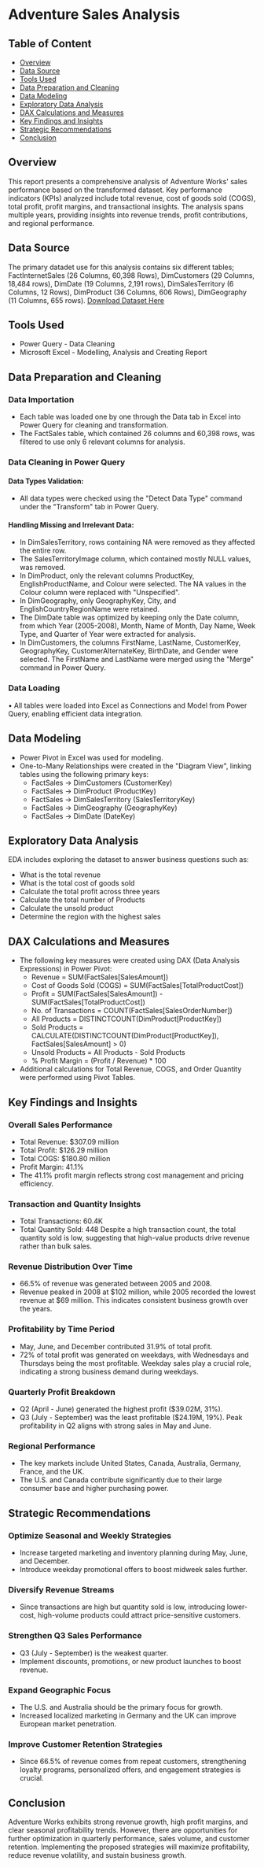 # Adventure Sales Analysis

## Table of Content
- [Overview](#overview)
- [Data Source](#data-source)
- [Tools Used](#tools-used)
- [Data Preparation and Cleaning](#data-preparation-and-cleaing)
- [Data Modeling](#data-modeling)
- [Exploratory Data Analysis](#exploratory-data-analysis)
- [DAX Calculations and Measures](dax-calculations-and-measures)
- [Key Findings and Insights](key-findings-and-insights)
- [Strategic Recommendations](strategic-recommendations)
- [Conclusion](#concluson)

## Overview
This report presents a comprehensive analysis of Adventure Works' sales performance based on the transformed dataset. Key performance indicators (KPIs) analyzed include total revenue, cost of goods sold (COGS), total profit, profit margins, and transactional insights. The analysis spans multiple years, providing insights into revenue trends, profit contributions, and regional performance.

## Data Source
The primary datadet use for this analysis contains six different tables; 
FactInternetSales (26 Columns, 60,398 Rows), 
DimCustomers (29 Columns, 18,484 rows), 
DimDate (19 Columns, 2,191 rows), 
DimSalesTerritory (6 Columns, 12 Rows), 
DimProduct (36 Columns, 606 Rows), 
DimGeography (11 Columns, 655 rows). 
[Download Dataset Here](https:www.x.com)

## Tools Used
- Power Query - Data Cleaning
- Microsoft Excel - Modelling, Analysis and Creating Report

## Data Preparation and Cleaning
### Data Importation
-  Each table was loaded one by one through the Data tab in Excel into Power Query for cleaning and transformation.
-  The FactSales table, which contained 26 columns and 60,398 rows, was filtered to use only 6 relevant columns for analysis.

### Data Cleaning in Power Query
#### Data Types Validation:
- All data types were checked using the "Detect Data Type" command under the "Transform" tab in Power Query.
#### Handling Missing and Irrelevant Data:
- In DimSalesTerritory, rows containing NA were removed as they affected the entire row.
- The SalesTerritoryImage column, which contained mostly NULL values, was removed.
- In DimProduct, only the relevant columns ProductKey, EnglishProductName, and Colour were selected. The NA values in the Colour column were replaced with "Unspecified".
- In DimGeography, only GeographyKey, City, and EnglishCountryRegionName were retained.
- The DimDate table was optimized by keeping only the Date column, from which Year (2005-2008), Month, Name of Month, Day Name, Week Type, and Quarter of Year were extracted for analysis.
- In DimCustomers, the columns FirstName, LastName, CustomerKey, GeographyKey, CustomerAlternateKey, BirthDate, and Gender were selected. The FirstName and LastName were merged using the "Merge" command in Power Query.

### Data Loading
•	All tables were loaded into Excel as Connections and Model from Power Query, enabling efficient data integration.

## Data Modeling
- Power Pivot in Excel was used for modeling.
- One-to-Many Relationships were created in the "Diagram View", linking tables using the following primary keys: 
  - FactSales → DimCustomers (CustomerKey)
  - FactSales → DimProduct (ProductKey)
  - FactSales → DimSalesTerritory (SalesTerritoryKey)
  - FactSales → DimGeography (GeographyKey)
  - FactSales → DimDate (DateKey)

## Exploratory Data Analysis
EDA includes exploring the dataset to answer business questions such as:
- What is the total revenue
- What is the total cost of goods sold
- Calculate the total profit across three years
- Calculate the total number of Products
- Calculate the unsold product
- Determine the region with the highest sales

## DAX Calculations and Measures
- The following key measures were created using DAX (Data Analysis Expressions) in Power Pivot: 
  - Revenue = SUM(FactSales[SalesAmount])
  - Cost of Goods Sold (COGS) = SUM(FactSales[TotalProductCost])
  - Profit = SUM(FactSales[SalesAmount]) - SUM(FactSales[TotalProductCost])
  - No. of Transactions = COUNT(FactSales[SalesOrderNumber])
  - All Products = DISTINCTCOUNT(DimProduct[ProductKey])
  - Sold Products = CALCULATE(DISTINCTCOUNT(DimProduct[ProductKey]), FactSales[SalesAmount] > 0)
  - Unsold Products = All Products - Sold Products
  - % Profit Margin = (Profit / Revenue) * 100
- Additional calculations for Total Revenue, COGS, and Order Quantity were performed using Pivot Tables.

## Key Findings and Insights
### Overall Sales Performance
- Total Revenue: $307.09 million
- Total Profit: $126.29 million
- Total COGS: $180.80 million
- Profit Margin: 41.1%
- The 41.1% profit margin reflects strong cost management and pricing efficiency.
### Transaction and Quantity Insights
- Total Transactions: 60.4K
- Total Quantity Sold: 448
Despite a high transaction count, the total quantity sold is low, suggesting that high-value products drive revenue rather than bulk sales.
### Revenue Distribution Over Time
- 66.5% of revenue was generated between 2005 and 2008.
- Revenue peaked in 2008 at $102 million, while 2005 recorded the lowest revenue at $69 million.
This indicates consistent business growth over the years.
### Profitability by Time Period
- May, June, and December contributed 31.9% of total profit.
- 72% of total profit was generated on weekdays, with Wednesdays and Thursdays being the most profitable.
Weekday sales play a crucial role, indicating a strong business demand during weekdays.
### Quarterly Profit Breakdown
- Q2 (April - June) generated the highest profit ($39.02M, 31%).
- Q3 (July - September) was the least profitable ($24.19M, 19%).
Peak profitability in Q2 aligns with strong sales in May and June.
### Regional Performance
- The key markets include United States, Canada, Australia, Germany, France, and the UK.
- The U.S. and Canada contribute significantly due to their large consumer base and higher purchasing power.

## Strategic Recommendations
### Optimize Seasonal and Weekly Strategies
- Increase targeted marketing and inventory planning during May, June, and December.
- Introduce weekday promotional offers to boost midweek sales further.
### Diversify Revenue Streams
- Since transactions are high but quantity sold is low, introducing lower-cost, high-volume products could attract price-sensitive customers.
### Strengthen Q3 Sales Performance
- Q3 (July - September) is the weakest quarter.
- Implement discounts, promotions, or new product launches to boost revenue.
### Expand Geographic Focus
- The U.S. and Australia should be the primary focus for growth.
- Increased localized marketing in Germany and the UK can improve European market penetration.
### Improve Customer Retention Strategies
- Since 66.5% of revenue comes from repeat customers, strengthening loyalty programs, personalized offers, and engagement strategies is crucial.

## Conclusion
Adventure Works exhibits strong revenue growth, high profit margins, and clear seasonal profitability trends. However, there are opportunities for further optimization in quarterly performance, sales volume, and customer retention. Implementing the proposed strategies will maximize profitability, reduce revenue volatility, and sustain business growth.

